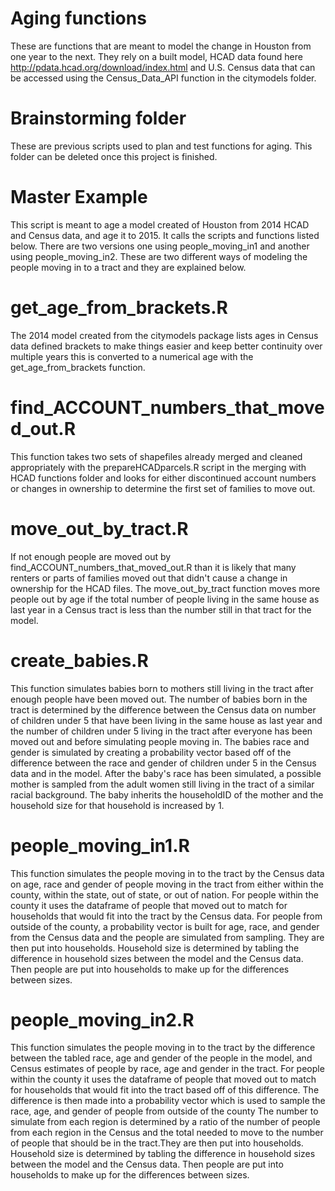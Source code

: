 # Aging functions

These are functions that are meant to model the change in Houston from one year to the next. They rely on a built model, HCAD data found here http://pdata.hcad.org/download/index.html and U.S. Census data that can be accessed using the Census_Data_API function in the citymodels folder.

# Brainstorming folder
These are previous scripts used to plan and test functions for aging. This folder can be deleted once this project is finished.

# Master Example
This script is meant to age a model created of Houston from 2014 HCAD and Census data, and age it to 2015. It calls the scripts and functions listed below. There are two versions one using people_moving_in1 and another using people_moving_in2. These are two different ways of modeling the people moving in to a tract and they are explained below.

# get_age_from_brackets.R
The 2014 model created from the citymodels package lists ages in Census data defined brackets to make things easier and keep better continuity over multiple years this is converted to a numerical age with the get_age_from_brackets function.

# find_ACCOUNT_numbers_that_moved_out.R
This function takes two sets of shapefiles already merged and cleaned appropriately with the prepareHCADparcels.R script in the merging with HCAD functions folder and looks for either discontinued account numbers or changes in ownership to determine the first set of families to move out.

# move_out_by_tract.R
If not enough people are moved out by find_ACCOUNT_numbers_that_moved_out.R than it is likely that many renters or parts of families moved out that didn't cause a change in ownership for the HCAD files. The move_out_by_tract function moves more people out by age if the total number of people living in the same house as last year in a Census tract is less than the number still in that tract for the model.

# create_babies.R
This function simulates babies born to mothers still living in the tract after enough people have been moved out. The number of babies born in the tract is determined by the difference between the Census data on number of children under 5 that have been living in the same house as last year and the number of children under 5 living in the tract after everyone has been moved out and before simulating people moving in. The babies race and gender is simulated by creating a probability vector based off of the difference between the race and gender of children under 5 in the Census data and in the model. After the baby's race has been simulated, a possible mother is sampled from the adult women still living in the tract of a similar racial background. The baby inherits the householdID of the mother and the household size for that household is increased by 1.

# people_moving_in1.R
This function simulates the people moving in to the tract by the Census data on age, race and gender of people moving in the tract from either within the county, within the state, out of state, or out of nation. For people within the county it uses the dataframe of people that moved out to match for households that would fit into the tract by the Census data. For people from outside of the county, a probability vector is built for age, race, and gender from the Census data and the people are simulated from sampling. They are then put into households. Household size is determined by tabling the difference in household sizes between the model and the Census data. Then people are put into households to make up for the differences between sizes.

# people_moving_in2.R
This function simulates the people moving in to the tract by the difference between the tabled race, age and gender of the people in the model, and Census estimates of people by race, age and gender in the tract. For people within the county it uses the dataframe of people that moved out to match for households that would fit into the tract based off of this difference. The difference is then made into a probability vector which is used to sample the race, age, and gender of people from outside of the county The number to simulate from each region is determined by a ratio of the number of people from each region in the Census and the total needed to move to the number of people that should be in the tract.They are then put into households. Household size is determined by tabling the difference in household sizes between the model and the Census data. Then people are put into households to make up for the differences between sizes.
